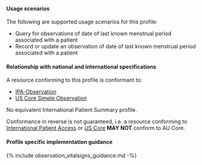 #### Usage scenarios

The following are supported usage scenarios for this profile:

- Query for observations of date of last known menstrual period associated with a patient
- Record or update an observation of date of last known menstrual period associated with a patient


#### Relationship with national and international specifications

A resource conforming to this profile is conformant to:
- [IPA-Observation](https://build.fhir.org/ig/HL7/fhir-ipa/StructureDefinition-ipa-observation.html)
- [US Core Simple Observation](http://hl7.org/fhir/us/core/StructureDefinition/us-core-simple-observation)

No equivalent International Patient Summary profile.

Conformance in reverse is not guaranteed, i.e. a resource conforming to [International Patient Access](https://build.fhir.org/ig/HL7/fhir-ipa) or [US Core](http://hl7.org/fhir/us/core) **MAY NOT** conform to AU Core.


#### Profile specific implementation guidance
{% include observation_vitalsigns_guidance.md -%}




